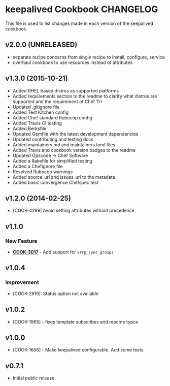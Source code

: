 keepalived Cookbook CHANGELOG
=============================
This file is used to list changes made in each version of the keepalived cookbook.

v2.0.0 (UNRELEASED)
-------------------
* separate recipe concerns from single recipe to install, configure, service
* overhaul cookbook to use resources instead of attributes

v1.3.0 (2015-10-21)
-------------------
* Added RHEL based distros as supported platforms
* Added requirements section to the readme to clarify what distros are supported and the requirement of Chef 11+
* Updated .gitignore file
* Added Test Kitchen config
* Added Chef standard Rubocop config
* Added Travis CI testing
* Added Berksfile
* Updated Gemfile with the latest development dependencies
* Updated contributing and testing docs
* Added maintainers.md and maintainers.toml files
* Added Travis and cookbook version badges to the readme
* Updated Opscode -> Chef Software
* Added a Rakefile for simplified testing
* Added a Chefignore file
* Resolved Rubocop warnings
* Added source_url and issues_url to the metadata
* Added basic convergence Chefspec test

v1.2.0 (2014-02-25)
-------------------
- [COOK-4299] Avoid setting attributes without precedence

v1.1.0
------
### New Feature
- **[COOK-3017](https://tickets.chef.io/browse/COOK-3017)** - Add support for `vrrp_sync_groups`

v1.0.4
------
### Improvement
- [COOK-2919]: Status option not available

v1.0.2
------
- [COOK-1965] - fixes template subscribes and readme typos

v1.0.0
------
- [COOK-1656] - Make keepalived configurable. Add some tests.

v0.7.1
------
- Initial public release.
